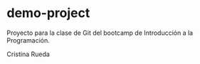 # demo-project
Proyecto para la clase de Git del bootcamp de Introducción a la Programación.

Cristina Rueda